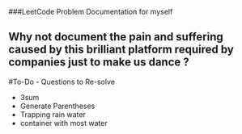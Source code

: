 ###LeetCode Problem Documentation for myself


## Why not document the pain and suffering caused by this brilliant platform required by companies just to make us dance ?



#To-Do - Questions to Re-solve
- 3sum
- Generate Parentheses
- Trapping rain water
- container with most water
